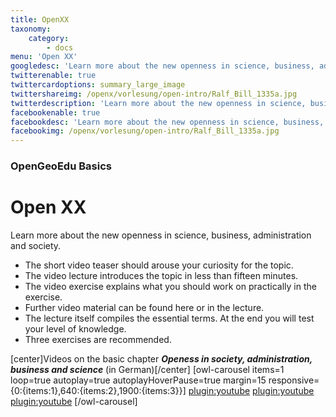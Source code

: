 ```yaml
---
title: OpenXX
taxonomy:
    category:
        - docs
menu: 'Open XX'
googledesc: 'Learn more about the new openness in science, business, administration and society.'
twitterenable: true
twittercardoptions: summary_large_image
twittershareimg: /openx/vorlesung/open-intro/Ralf_Bill_1335a.jpg
twitterdescription: 'Learn more about the new openness in science, business, administration and society.'
facebookenable: true
facebookdesc: 'Learn more about the new openness in science, business, administration and society.'
facebookimg: /openx/vorlesung/open-intro/Ralf_Bill_1335a.jpg
---
```


### OpenGeoEdu Basics

# Open&nbsp;XX

Learn more about the new openness in science, business, administration and society. 

* The short video teaser should arouse your curiosity for the topic.
* The video lecture introduces the topic in less than fifteen minutes.
* The video exercise explains what you should work on practically in the exercise.
* Further video material can be found here or in the lecture.
* The lecture itself compiles the essential terms. At the end you will test your level of knowledge.
* Three exercises are recommended.


[center]Videos on the basic chapter ***Openess in society, administration, business and science*** (in German)[/center]
[owl-carousel items=1 loop=true autoplay=true autoplayHoverPause=true margin=15 responsive={0:{items:1},640:{items:2},1900:{items:3}}]
[plugin:youtube](https://youtu.be/ptBpbXDczRU)
[plugin:youtube](https://youtu.be/UJbe0dw2gsA)
[plugin:youtube](https://youtu.be/5zNjgi6Jkdw)
[/owl-carousel]

<script type="application/ld+json"> 
{
  "@context": "http://schema.org",
  "@type": "Course",
  "name": "OpenGeoEdu Basics - Open XX",
  "description": "Learn more about the new openness in science, business, administration and society.",
  "provider": {
    "@type": "Organization",
    "name": "OpenGeoEdu",
    "sameAs": "https://www.opengeoedu.de"
  }
} 
</script> 